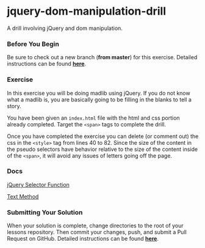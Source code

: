# jquery-dom-manipulation-drill

A drill involving jQuery and dom manipulation.

### Before You Begin

Be sure to check out a new branch (**from master**) for this exercise. Detailed instructions can be found [**here**](../../guides/before-each-exercise.md).

### Exercise

In this exercise you will be doing madlib using jQuery.  If you do not know what a madlib is, you are basically going to be filling in the blanks to tell a story.

You have been given an `index.html` file with the html and css portion already completed.  Target the `<span>` tags to complete the drill.

Once you have completed the exercise you can delete (or comment out) the css in the `<style>` tag from lines 40 to 82.  Since the size of the content in the pseudo selectors have behavior relative to the size of the content inside of the `<span>`, it will avoid any issues of letters going off the page.

### Docs

  [jQuery Selector Function](https://api.jquery.com/jQuery/)

  [Text Method](https://api.jquery.com/text/)

### Submitting Your Solution

When your solution is complete, change directories to the root of your lessons repository. Then commit your changes, push, and submit a Pull Request on GitHub. Detailed instructions can be found [**here**](../../guides/after-each-exercise.md).
